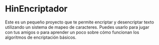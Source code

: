 # HinEncriptador
Este es un pequeño proyecto que te permite encriptar y desencriptar texto utilizando un sistema de mapeo de caracteres. Puedes usarlo para jugar con tus amigos o para aprender un poco sobre cómo funcionan los algoritmos de encriptación básicos.
